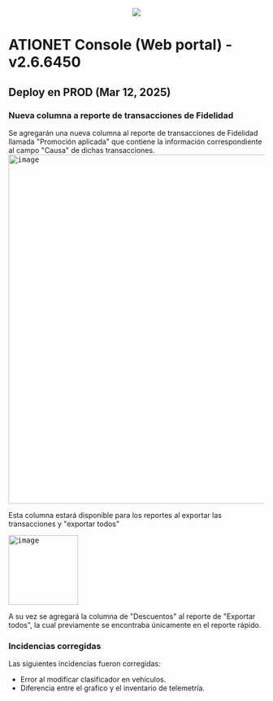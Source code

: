 <p align="center">
  <img src="https://github.com/Ationet/ationetdocs/raw/master/Content/Images/ATIOnetLogo_250x70.png" />
</p>

# ATIONET Console (Web portal) - v2.6.6450

## Deploy en PROD (Mar 12, 2025)

### Nueva columna a reporte de transacciones de Fidelidad 
Se agregarán una nueva columna al reporte de transacciones de Fidelidad llamada "Promoción aplicada" que contiene la información correspondiente al campo "Causa" de dichas transacciones.
<kbd>
<img width="687" alt="image" src="https://github.com/user-attachments/assets/9623a38e-3dec-4872-bb73-96d95905740f" />
</kbd>

Esta columna estará disponible para los reportes al exportar las transacciones y "exportar todos"

<kbd>
<img width="137" alt="image" src="https://github.com/user-attachments/assets/c217a0b3-275e-43b7-aa2f-038014229994" />
</kbd>

A su vez se agregará la columna de "Descuentos" al reporte de "Exportar todos", la cual previamente se encontraba únicamente en el reporte rápido.

### Incidencias corregidas
Las siguientes incidencias fueron corregidas:
  - Error al modificar clasificador en vehículos.
  - Diferencia entre el grafico y el inventario de telemetría.
